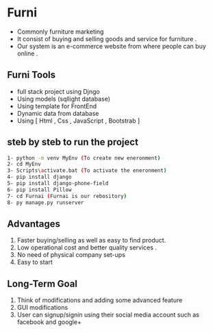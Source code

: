 # Furni

* Commonly furniture marketing
* It consist of buying and selling goods and service for furniture .
* Our system is an e-commerce website from where people can buy online .

## Furni Tools 

* full stack project using Djngo
* Using models (sqllight database)
* Using template for FrontEnd
* Dynamic data from database
* Using [ Html , Css , JavaScript , Bootstrab ]
  
## steb by steb to run the project

```bash
1- python -m venv MyEnv (To create new eneronment)
2- cd MyEnv
3- Scripts\activate.bat (To activate the eneronment)
4- pip install django
5- pip install django-phone-field
6- pip install Pillow
7- cd Furnai (Furnai is our rebository)
8- py manage.py runserver
```
## Advantages
1. Faster buying/selling as well as easy to find product.
2. Low operational cost and better quality services .
3. No need of physical company set-ups
4. Easy to start

## Long-Term Goal
1. Think of modifications and adding
some advanced feature
2. GUI modifications
3. User can signup/signin using their
social media account such as facebook and google+


